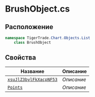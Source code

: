 
# BrushObject.cs
## Расположение
```csharp
namespace TigerTrade.Chart.Objects.List  
    class BrushObject
```

## Свойства
| Название | Описание |
| --- | --- |
| [`xsuJlZ3bylFkXacpNF53`](./svoistva/xsuJlZ3bylFkXacpNF53.md) | *Описание* |
| [`Points`](./svoistva/Points.md) | *Описание* |
